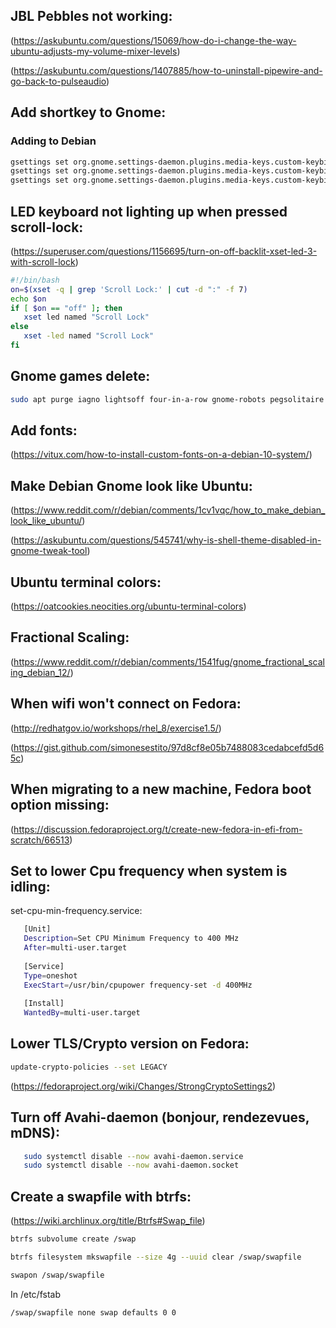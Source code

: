 ## JBL Pebbles not working:
(https://askubuntu.com/questions/15069/how-do-i-change-the-way-ubuntu-adjusts-my-volume-mixer-levels)

(https://askubuntu.com/questions/1407885/how-to-uninstall-pipewire-and-go-back-to-pulseaudio)

## Add shortkey to Gnome:

### Adding to Debian
```bash
gsettings set org.gnome.settings-daemon.plugins.media-keys.custom-keybinding:/org/gnome/settings-daemon/plugins/media-keys/custom-keybindings/custom0/ name "'gedit_launch'"
gsettings set org.gnome.settings-daemon.plugins.media-keys.custom-keybinding:/org/gnome/settings-daemon/plugins/media-keys/custom-keybindings/custom0/ binding "'<Alt><Ctrl>Page_Down'"
gsettings set org.gnome.settings-daemon.plugins.media-keys.custom-keybinding:/org/gnome/settings-daemon/plugins/media-keys/custom-keybindings/custom0/ command "'/usr/bin/gedit'"
```

## LED keyboard not lighting up when pressed scroll-lock:
(https://superuser.com/questions/1156695/turn-on-off-backlit-xset-led-3-with-scroll-lock)
```bash
#!/bin/bash
on=$(xset -q | grep 'Scroll Lock:' | cut -d ":" -f 7)
echo $on
if [ $on == "off" ]; then
   xset led named "Scroll Lock"
else
   xset -led named "Scroll Lock"
fi 
```

## Gnome games delete:
```bash
sudo apt purge iagno lightsoff four-in-a-row gnome-robots pegsolitaire gnome-2048 hitori gnome-klotski gnome-mines gnome-mahjongg gnome-sudoku quadrapassel swell-foop gnome-tetravex gnome-taquin aisleriot gnome-chess five-or-more gnome-nibbles tali ; sudo apt autoremove
```

## Add fonts:
(https://vitux.com/how-to-install-custom-fonts-on-a-debian-10-system/)

## Make Debian Gnome look like Ubuntu:
(https://www.reddit.com/r/debian/comments/1cv1vqc/how_to_make_debian_look_like_ubuntu/)

(https://askubuntu.com/questions/545741/why-is-shell-theme-disabled-in-gnome-tweak-tool)

## Ubuntu terminal colors:
(https://oatcookies.neocities.org/ubuntu-terminal-colors)

## Fractional Scaling:
(https://www.reddit.com/r/debian/comments/1541fug/gnome_fractional_scaling_debian_12/)

## When wifi won't connect on Fedora:
(http://redhatgov.io/workshops/rhel_8/exercise1.5/)

(https://gist.github.com/simonesestito/97d8cf8e05b7488083cedabcefd5d65c)

## When migrating to a new machine, Fedora boot option missing:
(https://discussion.fedoraproject.org/t/create-new-fedora-in-efi-from-scratch/66513)

## Set to lower Cpu frequency when system is idling:
set-cpu-min-frequency.service:
```bash
   [Unit]
   Description=Set CPU Minimum Frequency to 400 MHz
   After=multi-user.target
   
   [Service]
   Type=oneshot
   ExecStart=/usr/bin/cpupower frequency-set -d 400MHz
   
   [Install]
   WantedBy=multi-user.target
```

## Lower TLS/Crypto version on Fedora:
```bash
update-crypto-policies --set LEGACY
```
(https://fedoraproject.org/wiki/Changes/StrongCryptoSettings2)

## Turn off Avahi-daemon (bonjour, rendezevues, mDNS):
```bash
   sudo systemctl disable --now avahi-daemon.service
   sudo systemctl disable --now avahi-daemon.socket
```

## Create a swapfile with btrfs:
(https://wiki.archlinux.org/title/Btrfs#Swap_file)
```bash
btrfs subvolume create /swap

btrfs filesystem mkswapfile --size 4g --uuid clear /swap/swapfile

swapon /swap/swapfile
```

In /etc/fstab
```bash
/swap/swapfile none swap defaults 0 0
```
